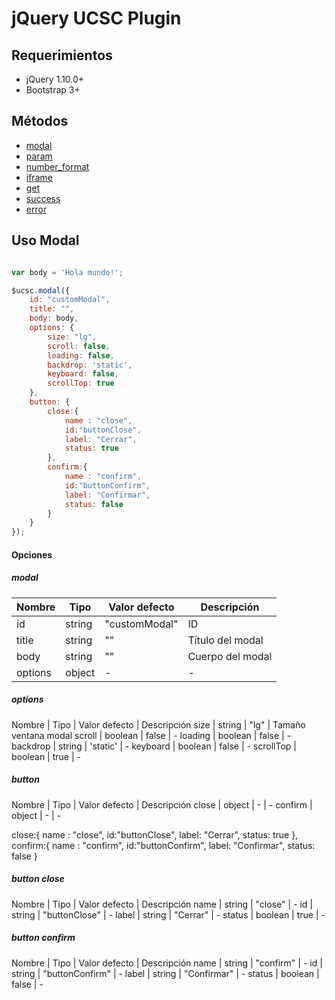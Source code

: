 # jQuery UCSC Plugin
## <a name='req'>Requerimientos</a>

* jQuery 1.10.0+
* Bootstrap 3+

## <a name='TOC'>Métodos</a>

* [modal](#modal)
* [param](#param)
* [number_format](#number-format)
* [iframe](#iframe)
* [get](#get)
* [success](#succes)
* [error](#error)

## <a name='modal'>Uso Modal</a>

```javascript

var body = 'Hola mundo!';

$ucsc.modal({
	id: "customModal",
	title: "",
	body: body,
	options: {
		size: "lg",
		scroll: false,
		loading: false,
		backdrop: 'static',
		keyboard: false,
		scrollTop: true
	},
	button: {
		close:{
			name : "close",
			id:"buttonClose",
			label: "Cerrar",
			status: true
		},
		confirm:{
			name : "confirm",
			id:"buttonConfirm",
			label: "Confirmar",
			status: false
		}
	}
});
```
#### Opciones

##### modal
Nombre | Tipo | Valor defecto | Descripción
-------|------|---------------|---------
id | string | "customModal" | ID
title | string | "" | Título del modal
body | string | "" | Cuerpo del modal
options | object | - | -

##### options
Nombre | Tipo | Valor defecto | Descripción
size | string | "lg" | Tamaño ventana modal
scroll | boolean | false | -
loading | boolean | false | -
backdrop | string | 'static' | -
keyboard | boolean | false | -
scrollTop | boolean | true | -

##### button
Nombre | Tipo | Valor defecto | Descripción
close | object | - | -
confirm | object | - | -

close:{
			name : "close",
			id:"buttonClose",
			label: "Cerrar",
			status: true
		},
		confirm:{
			name : "confirm",
			id:"buttonConfirm",
			label: "Confirmar",
			status: false
		}

##### button close
Nombre | Tipo | Valor defecto | Descripción
name | string | "close" | -
id | string | "buttonClose" | -
label | string | "Cerrar" | -
status | boolean | true | -

##### button confirm
Nombre | Tipo | Valor defecto | Descripción
name | string | "confirm" | -
id | string | "buttonConfirm" | -
label | string | "Confirmar" | -
status | boolean | false | -

